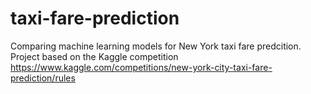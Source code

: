 # taxi-fare-prediction
Comparing machine learning models for New York taxi fare predcition. Project based on the Kaggle competition https://www.kaggle.com/competitions/new-york-city-taxi-fare-prediction/rules
